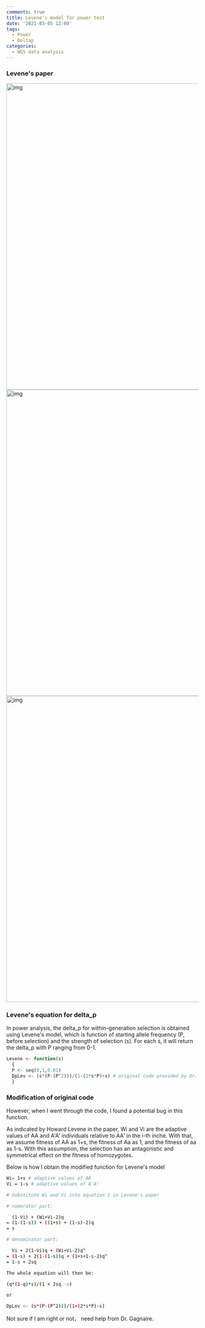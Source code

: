 ```yaml
---
comments: true
title: Levene's model for power test
date: '2021-03-05 12:00'
tags:
  - Power
  - Deltap
categories:
  - WGS data analysis
--- 
```


### Levene's paper

<img src="https://hzz0024.github.io/images/Paper/0001.jpg" alt="img" width="800"/>

<img src="https://hzz0024.github.io/images/Paper/0002.jpg" alt="img" width="800"/>

<img src="https://hzz0024.github.io/images/Paper/0003.jpg" alt="img" width="800"/>


### Levene's equation for delta_p

In power analysis, the delta_p for within-generation selection is obtained using Levene's model, which is function of starting allele frequency (P, before selection) and the strength of selection (s). For each s, it will return the delta_p with P ranging from 0-1. 

```R
Levene <- function(s)
  {
  P <- seq(0,1,0.01)
  DpLev <- (s*(P-(P^2)))/(1-(2*s*P)+s) # original code provided by Dr. Gagnaire
  }
```

### Modification of original code

However, when I went through the code, I found a potential bug in this function. 

As indicated by Howard Levene in the paper, Wi and Vi are the adaptive values of AA and A'A' individuals relative to AA' in the i-th inche. With that, we assume fitness of AA as 1+s, the fitness of Aa as 1, and the fitness of aa as 1-s. With this assumption, the selection has an antagonistic and symmetrical effect on the fitness of homozygotes.

Below is how I obtain the modified function for Levene's model

```sh
Wi= 1+s # adaptive values of AA
Vi = 1-s # adaptive values of A'A' 

# Substitute Wi and Vi into equation 1 in Levene's paper

# numerator part: 

  (1-Vi) + (Wi+Vi-2)q 
= (1-(1-s)) + ((1+s) + (1-s)-2)q 
= s

# denominator part:

  Vi + 2(1-Vi)q + (Wi+Vi-2)q^ 
= (1-s) + 2(1-(1-s))q + (1+s+1-s-2)q^ 
= 1-s + 2sq

The whole equation will then be:

(q*(1-q)*s)/(1 + 2sq -s)

or 

DpLev <- (s*(P-(P^2)))/(1+(2*s*P)-s)
```

Not sure if I am right or not， need help from Dr. Gagnaire.
